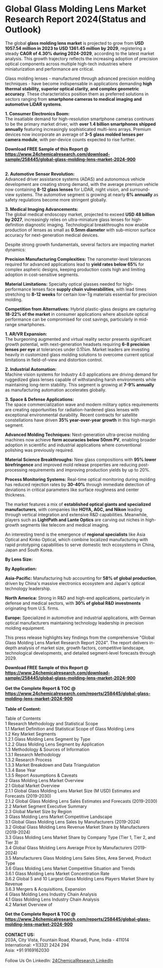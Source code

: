 <h1>Global Glass Molding Lens Market Research Report 2024(Status and Outlook)</h1><p>The global <strong>glass molding lens market</strong> is projected to grow from <strong>USD 1057.54 million in 2023 to USD 1361.45 million by 2029</strong>, registering a steady <strong>CAGR of 4.30% during 2024-2029</strong>, according to the latest market analysis. This growth trajectory reflects the increasing adoption of precision optical components across multiple high-tech industries where miniaturization and performance are critical.</p><p>Glass molding lenses - manufactured through advanced precision molding techniques - have become indispensable in applications demanding <strong>high thermal stability, superior optical clarity, and complex geometric accuracy</strong>. These characteristics position them as preferred solutions in sectors ranging from <strong>smartphone cameras to medical imaging and automotive LiDAR systems</strong>.</p><p><strong>1. Consumer Electronics Boom:</strong><br>
The insatiable demand for high-resolution smartphone cameras continues to be the primary market driver, with <strong>over 1.4 billion smartphones shipped annually</strong> featuring increasingly sophisticated multi-lens arrays. Premium devices now incorporate an average of <strong>3-5 glass molded lenses per camera module</strong>, with per-device counts expected to rise further.</p><div><b>Download FREE Sample of this Report @ 
            <a href="https://www.24chemicalresearch.com/download-sample/258445/global-glass-molding-lens-market-2024-900">
            https://www.24chemicalresearch.com/download-sample/258445/global-glass-molding-lens-market-2024-900</a></b></div><br><p><strong>2. Automotive Sensor Revolution:</strong><br>
Advanced driver assistance systems (ADAS) and autonomous vehicle development are creating strong demand, with the average premium vehicle now containing <strong>8-12 glass lenses</strong> for LiDAR, night vision, and surround-view systems. The automotive segment is growing at nearly <strong>6% annually</strong> as safety regulations become more stringent globally.</p><p><strong>3. Medical Imaging Advancements:</strong><br>
The global medical endoscopy market, projected to exceed <strong>USD 48 billion by 2027</strong>, increasingly relies on ultra-miniature glass lenses for high-definition diagnostic imaging. Technological breakthroughs now enable production of lenses as small as <strong>0.5mm diameter</strong> with sub-micron surface accuracy for next-generation medical devices.</p><p>Despite strong growth fundamentals, several factors are impacting market dynamics:</p><p><strong>Precision Manufacturing Complexities:</strong> The nanometer-level tolerances required for advanced applications lead to <strong>yield rates below 65%</strong> for complex aspheric designs, keeping production costs high and limiting adoption in cost-sensitive segments.</p><p><strong>Material Limitations:</strong> Specialty optical glasses needed for high-performance lenses face <strong>supply chain vulnerabilities</strong>, with lead times stretching to <strong>8-12 weeks</strong> for certain low-Tg materials essential for precision molding.</p><p><strong>Competition from Alternatives:</strong> Hybrid plastic-glass designs are capturing <strong>18-22% of the market</strong> in consumer applications where absolute optical performance can be compromised for cost savings, particularly in mid-range smartphones.</p><p><strong>1. AR/VR Expansion:</strong><br>
The burgeoning augmented and virtual reality sector presents significant growth potential, with next-generation headsets requiring <strong>6-8 precision lenses per eye</strong> at tolerances under 0.1Î¼m. Market leaders are investing heavily in customized glass molding solutions to overcome current optical limitations in field-of-view and distortion control.</p><p><strong>2. Industrial Automation:</strong><br>
Machine vision systems for Industry 4.0 applications are driving demand for ruggedized glass lenses capable of withstanding harsh environments while maintaining long-term stability. This segment is growing at <strong>7-9% annually</strong> as manufacturing automation accelerates globally.</p><p><strong>3. Space &amp; Defense Applications:</strong><br>
The space commercialization wave and modern military optics requirements are creating opportunities for radiation-hardened glass lenses with exceptional environmental durability. Recent contracts for satellite constellations have driven <strong>35% year-over-year growth</strong> in this high-margin segment.</p><p><strong>Advanced Molding Techniques:</strong> Next-generation ultra-precise molding machines now achieve <strong>form accuracies below 50nm PV</strong>, enabling broader adoption in scientific and industrial applications where conventional polishing was previously required.</p><p><strong>Material Science Breakthroughs:</strong> New glass compositions with <strong>95% lower birefringence</strong> and improved mold release properties are reducing post-processing requirements and improving production yields by up to 20%.</p><p><strong>Process Monitoring Systems:</strong> Real-time optical monitoring during molding has reduced rejection rates by <strong>30-40%</strong> through immediate detection of deviations in critical parameters like surface roughness and center thickness. </p><p>The market features a mix of <strong>established optical giants and specialized manufacturers</strong>, with companies like <strong>HOYA, AGC, and Nikon</strong> leading through vertical integration and extensive R&amp;D capabilities. Meanwhile, players such as <strong>LightPath and Lante Optics</strong> are carving out niches in high-growth segments like telecom and medical imaging.</p><p>An interesting trend is the emergence of <strong>regional specialists</strong> like Asia Optical and Kinko Optical, which combine localized manufacturing with rapid prototyping capabilities to serve domestic tech ecosystems in China, Japan and South Korea.</p><p><strong>By Lens Size:</strong></p><p><strong>By Application:</strong></p><p><strong>Asia-Pacific:</strong> Manufacturing hub accounting for <strong>58% of global production</strong>, driven by China's massive electronics ecosystem and Japan's optical technology leadership.</p><p><strong>North America:</strong> Strong in R&amp;D and high-end applications, particularly in defense and medical sectors, with <strong>30% of global R&amp;D investments</strong> originating from U.S. firms.</p><p><strong>Europe:</strong> Specialized in automotive and industrial applications, with German optical manufacturers maintaining technology leadership in precision molding equipment.</p><p>This press release highlights key findings from the comprehensive "Global Glass Molding Lens Market Research Report 2024". The report delivers in-depth analysis of market size, growth factors, competitive landscape, technological developments, and detailed segment-level forecasts through 2029.</p><div><b>Download FREE Sample of this Report @ 
            <a href="https://www.24chemicalresearch.com/download-sample/258445/global-glass-molding-lens-market-2024-900">
            https://www.24chemicalresearch.com/download-sample/258445/global-glass-molding-lens-market-2024-900</a></b></div><br><div><b>Get the Complete Report & TOC @ 
            <a href="https://www.24chemicalresearch.com/reports/258445/global-glass-molding-lens-market-2024-900">
            https://www.24chemicalresearch.com/reports/258445/global-glass-molding-lens-market-2024-900</a></b></div><br>
            <b>Table of Content:</b><p>Table of Contents<br />
1 Research Methodology and Statistical Scope<br />
1.1 Market Definition and Statistical Scope of Glass Molding Lens<br />
1.2 Key Market Segments<br />
1.2.1 Glass Molding Lens Segment by Type<br />
1.2.2 Glass Molding Lens Segment by Application<br />
1.3 Methodology & Sources of Information<br />
1.3.1 Research Methodology<br />
1.3.2 Research Process<br />
1.3.3 Market Breakdown and Data Triangulation<br />
1.3.4 Base Year<br />
1.3.5 Report Assumptions & Caveats<br />
2 Glass Molding Lens Market Overview<br />
2.1 Global Market Overview<br />
2.1.1 Global Glass Molding Lens Market Size (M USD) Estimates and Forecasts (2019-2030)<br />
2.1.2 Global Glass Molding Lens Sales Estimates and Forecasts (2019-2030)<br />
2.2 Market Segment Executive Summary<br />
2.3 Global Market Size by Region<br />
3 Glass Molding Lens Market Competitive Landscape<br />
3.1 Global Glass Molding Lens Sales by Manufacturers (2019-2024)<br />
3.2 Global Glass Molding Lens Revenue Market Share by Manufacturers (2019-2024)<br />
3.3 Glass Molding Lens Market Share by Company Type (Tier 1, Tier 2, and Tier 3)<br />
3.4 Global Glass Molding Lens Average Price by Manufacturers (2019-2024)<br />
3.5 Manufacturers Glass Molding Lens Sales Sites, Area Served, Product Type<br />
3.6 Glass Molding Lens Market Competitive Situation and Trends<br />
3.6.1 Glass Molding Lens Market Concentration Rate<br />
3.6.2 Global 5 and 10 Largest Glass Molding Lens Players Market Share by Revenue<br />
3.6.3 Mergers & Acquisitions, Expansion<br />
4 Glass Molding Lens Industry Chain Analysis<br />
4.1 Glass Molding Lens Industry Chain Analysis<br />
4.2 Market Overview of</p><div><b>Get the Complete Report & TOC @ 
            <a href="https://www.24chemicalresearch.com/reports/258445/global-glass-molding-lens-market-2024-900">
            https://www.24chemicalresearch.com/reports/258445/global-glass-molding-lens-market-2024-900</a></b></div><br><b>CONTACT US:</b><br>
            203A, City Vista, Fountain Road, Kharadi, Pune, India - 411014<br>
            International: +1(332) 2424 294<br>
            Asia: +91 9169162030 <br><br>
            Follow Us On LinkedIn: <a href="https://www.linkedin.com/company/24chemicalresearch/">24ChemicalResearch LinkedIn</a>